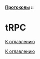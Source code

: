 **[Протоколы](../README.md#protocols) ::**
# tRPC

<!--

-->

[К оглавлению](../README.md#protocols)



[К оглавлению](../README.md#protocols)
